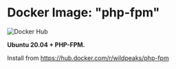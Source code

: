 # Docker Image: "php-fpm"

![Docker Hub](https://img.shields.io/github/v/release/wildpeaks/docker-php-fpm.svg?label=Release&logo=docker&logoColor=eceff4&colorA=4c566a&colorB=11abfb)


**Ubuntu 20.04 + PHP-FPM.**

Install from https://hub.docker.com/r/wildpeaks/php-fpm
